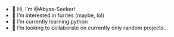 - 👋 Hi, I’m @Abyss-Seeker!
- 👀 I’m interested in furries (maybe, lol)
- 🌱 I’m currently learning python
- 💞️ I’m looking to collaborate on currently only random projects...

<!---
Abyss-Seeker/Abyss-Seeker is a ✨ special ✨ repository because its `README.md` (this file) appears on your GitHub profile.
You can click the Preview link to take a look at your changes.
--->
